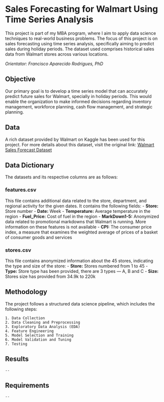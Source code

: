 # Sales Forecasting for Walmart Using Time Series Analysis

This project is part of my MBA program, where I aim to apply data science techniques to real-world business problems. The focus of this project is on sales forecasting using time series analysis, specifically aiming to predict sales during holiday periods. The dataset used comprises historical sales data from Walmart stores across various locations.

*Orientator: Francisco Aparecido Rodrigues, PhD*

## Objective
Our primary goal is to develop a time series model that can accurately predict future sales for Walmart, specially in holiday periods. This would enable the organization to make informed decisions regarding inventory management, workforce planning, cash flow management, and strategic planning.

## Data
A rich dataset provided by Walmart on Kaggle has been used for this project. For more details about this dataset, visit the original link: [Walmart Sales Forecast Dataset](https://www.kaggle.com/datasets/aslanahmedov/walmart-sales-forecast)

## Data Dictionary
The datasets and its respective columns are as follows:

### features.csv
This file contains additional data related to the store, department, and regional activity for the given dates. It contains the following fields:
    - **Store:** Store number
    - **Date:** Week
    - **Temperature:** Average temperature in the region
    - **Fuel_Price:** Cost of fuel in the region
    - **MarkDown1-5:** Anonymized data related to promotional markdowns that Walmart is running. More information on these features is not available
    - **CPI:** The consumer price index, a measure that examines the weighted average of prices of a basket of consumer goods and services

### stores.csv
This file contains anonymized information about the 45 stores, indicating the type and size of the store:
    - **Store:** Stores numbered from 1 to 45
    - **Type:** Store type has been provided, there are 3 types — A, B and C
    - **Size:** Stores size has provided from 34.9k to 220k

## Methodology
The project follows a structured data science pipeline, which includes the following steps:

    1. Data Collection
    2. Data Cleaning and Preprocessing
    3. Exploratory Data Analysis (EDA)
    4. Feature Engineering
    5. Model Selection and Training
    6. Model Validation and Tuning
    7. Testing

## Results
    --

## Requirements
    --